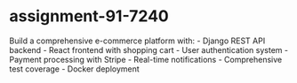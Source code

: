 # assignment-91-7240
Build a comprehensive e-commerce platform with: - Django REST API backend - React frontend with shopping cart - User authentication system - Payment processing with Stripe - Real-time notifications - Comprehensive test coverage - Docker deployment
